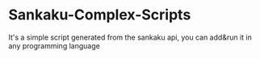 # Sankaku-Complex-Scripts
It's a simple script generated from the sankaku api, you can add&run it in any programming language
